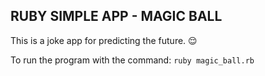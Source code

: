 ## RUBY SIMPLE APP - MAGIC BALL

This is a joke app for predicting the future. 😌

To run the program with the command: 
`ruby magic_ball.rb`

